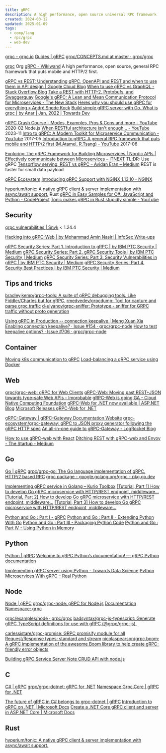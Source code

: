 ```yaml
---
title: gRPC
description: A high performance, open source universal RPC framework
created: 2024-03-12
updated: 2025-01-09
tags:
  - comp/lang
  - rpc/grpc
  - web-dev
---
```


[grpc - grpc.io](https://www.grpc.io/)
[Guides | gRPC](https://grpc.io/docs/guides/)
[grpc/CONCEPTS.md at master · grpc/grpc](https://github.com/grpc/grpc/blob/master/CONCEPTS.md)

[grpc](https://github.com/grpc) Org
[gRPC - Wikiwand](https://www.wikiwand.com/en/GRPC)
A high performance, open source, general RPC framework that puts mobile and HTTP/2 first.

[gRPC vs REST: Understanding gRPC, OpenAPI and REST and when to use them in API design | Google Cloud Blog](https://cloud.google.com/blog/products/api-management/understanding-grpc-openapi-and-rest-and-when-to-use-them)
[When to use gRPC vs GraphQL - Stack Overflow Blog](https://stackoverflow.blog/2022/11/28/when-to-use-grpc-vs-graphql/)
[Take a REST with HTTP-2, Protobufs, and Swaggerquay](https://coreos.com/blog/gRPC-protobufs-swagger.html)
[Google's gRPC: A Lean and Mean Communication Protocol for Microservices - The New Stack](https://thenewstack.io/grpc-lean-mean-communication-protocol-microservices/)
[Heres why you should use gRPC for everything » André Snede Kock](https://snede.net/heres-why-you-should-use-grpc-for-everything/)
[Build simple gRPC server with Go. What is grpc | by Anar | Jan, 2022 | Towards Dev](https://towardsdev.com/build-simple-grpc-server-with-golang-7bc8bd11f5de)

[gRPC Crash Course - Modes, Examples, Pros & Cons and more - YouTube](https://www.youtube.com/watch?v=Yw4rkaTc0f8) 2020-02 Node.js
[When RESTful architecture isn't enough... - YouTube](https://www.youtube.com/watch?v=_4TPM6clQjM) 2023-11
[Intro to gRPC: A Modern Toolkit for Microservice Communication - YouTube](https://www.youtube.com/watch?v=RoXT_Rkg8LA) 2017-05
[Introduction to gRPC: A general RPC framework that puts mobile and HTTP/2 first (M.Atamel, R.Tsang) - YouTube](https://www.youtube.com/watch?v=hNFM2pDGwKI) 2017-06

[Exploring The gRPC Framework for Building Microservices | Nordic APIs |](https://nordicapis.com/exploring-the-grpc-framework-for-building-microservices/)
[Effectively communicate between Microservices – ITNEXT](https://itnext.io/effectively-communicate-between-microservices-de7252ba2f3c) TL;DR: Use gRPC
[Tensorflow serving: REST vs gRPC – Avidan Eran – Medium](https://medium.com/@avidaneran/tensorflow-serving-rest-vs-grpc-e8cef9d4ff62) REST is faster for small data payload

[gRPC Ecosystem](https://github.com/grpc-ecosystem)
[Introducing gRPC Support with NGINX 1.13.10 - NGINX](https://www.nginx.com/blog/nginx-1-13-10-grpc/)

[hyperium/tonic: A native gRPC client & server implementation with async/await support.](https://github.com/hyperium/tonic) Rust
[gRPC in Easy Samples for C#, JavaScript and Python - CodeProject](https://www.codeproject.com/Articles/5352930/gRPC-in-Easy-Samples-for-Csharp-JavaScript-and-Pyt)
[Tonic makes gRPC in Rust stupidly simple - YouTube](https://www.youtube.com/watch?v=kerKXChDmsE)

## Security

[grpc vulnerabilities | Snyk](https://security.snyk.io/package/npm/grpc) < 1.24.4

[Hacking into gRPC-Web | by Mohammad Amin Nasiri | InfoSec Write-ups](https://infosecwriteups.com/hacking-into-grpc-web-a54053757a45)

[gRPC Security Series: Part 1. Introduction to gRPC | by IBM PTC Security | Medium](https://medium.com/@ibm_ptc_security/grpc-security-series-part-1-c0059362c4b5)
[gRPC Security Series: Part 2. gRPC Security Tools | by IBM PTC Security | Medium](https://medium.com/@ibm_ptc_security/grpc-security-series-part-2-b1fd38f8cd88)
[gRPC Security Series: Part 3. Security Vulnerabilities in gRPC | by IBM PTC Security | Medium](https://medium.com/@ibm_ptc_security/grpc-security-series-part-3-c92f3b687dd9)
[gRPC Security Series: Part 4. Security Best Practices | by IBM PTC Security | Medium](https://medium.com/@ibm_ptc_security/grpc-security-series-part-4-f1c260bbb00a)

## Tips and tricks

[bradleyjkemp/grpc-tools: A suite of gRPC debugging tools. Like Fiddler/Charles but for gRPC.](https://github.com/bradleyjkemp/grpc-tools)
[rmedvedev/grpcdump: Tool for capture and parse grpc traffic](https://github.com/rmedvedev/grpcdump)
[d-ulyanov/grpc-sniffer: Prototype - sniffer for GRPC traffic without proto generation](https://github.com/d-ulyanov/grpc-sniffer)

[Using gRPC in Production -- connection keepalive | Meng Xuan Xia](https://cs.mcgill.ca/~mxia3/2019/02/23/Using-gRPC-in-Production/)
[Enabling connection keepalive? · Issue #154 · grpc/grpc-node](https://github.com/grpc/grpc-node/issues/154)
[How to test keepalive options? · Issue #706 · grpc/grpc-node](https://github.com/grpc/grpc-node/issues/706)

## Container

[Moving k8s communication to gRPC](https://blog.cloudflare.com/moving-k8s-communication-to-grpc/)
[Load-balancing a gRPC service using Docker](https://www.useanvil.com/blog/engineering/grpc-load-balancing/)

## Web

[grpc/grpc-web: gRPC for Web Clients](https://github.com/grpc/grpc-web)
[gRPC-Web: Moving past REST+JSON towards type-safe Web APIs - Improbable](https://improbable.io/games/blog/grpc-web-moving-past-restjson-towards-type-safe-web-apis)
[gRPC-Web is going GA - Cloud Native Computing Foundation](https://www.cncf.io/blog/2018/10/24/grpc-web-is-going-ga/)
[gRPC-Web for .NET now available | ASP.NET Blog](https://devblogs.microsoft.com/aspnet/grpc-web-for-net-now-available/)
[Microsoft Releases gRPC-Web for .NET](https://www.infoq.com/news/2020/06/microsoft-releases-grpc-web-net/)

[gRPC-Gateway | gRPC-Gateway Documentation Website](https://grpc-ecosystem.github.io/grpc-gateway/)
[grpc-ecosystem/grpc-gateway: gRPC to JSON proxy generator following the gRPC HTTP spec](https://github.com/grpc-ecosystem/grpc-gateway)
[An all-in-one guide to gRPC-Gateway - LogRocket Blog](https://blog.logrocket.com/guide-to-grpc-gateway/)

[How to use gRPC-web with React](https://www.freecodecamp.org/news/how-to-use-grpc-web-with-react-1c93feb691b5)
[Ditching REST with gRPC-web and Envoy - The Startup - Medium](https://medium.com/swlh/ditching-rest-with-grpc-web-and-envoy-bfaa89a39b32)

## Go

[Go | gRPC](https://www.grpc.io/docs/languages/go/)
[grpc/grpc-go: The Go language implementation of gRPC. HTTP/2 based RPC](https://github.com/grpc/grpc-go)
[grpc package - google.golang.org/grpc - pkg.go.dev](https://pkg.go.dev/google.golang.org/grpc)

[Implementing gRPC service in Golang – Kurio Toolbox](https://toolbox.kurio.co.id/implementing-grpc-service-in-golang-afb9e05c0064)
[[Tutorial, Part 1] How to develop Go gRPC microservice with HTTP/REST endpoint, middleware…](https://medium.com/@amsokol.com/tutorial-how-to-develop-go-grpc-microservice-with-http-rest-endpoint-middleware-kubernetes-daebb36a97e9)
[[Tutorial, Part 2] How to develop Go gRPC microservice with HTTP/REST endpoint, middleware…](https://medium.com/@amsokol.com/tutorial-how-to-develop-go-grpc-microservice-with-http-rest-endpoint-middleware-kubernetes-af1fff81aeb2)
[[Tutorial, Part 3] How to develop Go gRPC microservice with HTTP/REST endpoint, middleware…](https://medium.com/@amsokol.com/tutorial-part-3-how-to-develop-go-grpc-microservice-with-http-rest-endpoint-middleware-739aac8f1d7e)

[Python and Go : Part I - gRPC](https://www.ardanlabs.com/blog/2020/06/python-go-grpc.html)
[Python and Go : Part II - Extending Python With Go](https://www.ardanlabs.com/blog/2020/07/extending-python-with-go.html)
[Python and Go : Part III - Packaging Python Code](https://www.ardanlabs.com/blog/2020/08/packaging-python-code.html)
[Python and Go : Part IV - Using Python in Memory](https://www.ardanlabs.com/blog/2020/09/using-python-memory.html)

## Python

[Python | gRPC](https://www.grpc.io/docs/languages/python/quickstart/)
[Welcome to gRPC Python’s documentation! — gRPC Python documentation](https://grpc.github.io/grpc/python/)

[Implementing gRPC server using Python - Towards Data Science](https://towardsdatascience.com/implementing-grpc-server-using-python-9dc42e8daea0)
[Python Microservices With gRPC – Real Python](https://realpython.com/python-microservices-grpc/)

## Node

[Node | gRPC](https://www.grpc.io/docs/languages/node/)
[grpc/grpc-node: gRPC for Node.js](https://github.com/grpc/grpc-node)
[Documentation Namespace: grpc](https://grpc.github.io/grpc/node/grpc.html)

[grpc/examples/node · grpc/grpc](https://github.com/grpc/grpc/tree/master/examples/node)
[badsyntax/grpc-js-typescript: Generate gRPC TypeScript definitions for use with gRPC (@grpc/grpc-js).](https://github.com/badsyntax/grpc-js-typescript)

[carlessistare/grpc-promise: GRPC promisify module for all Request/Response types: standard and stream](https://github.com/carlessistare/grpc-promise)
[nicolaspearson/grpc.boom: A gRPC implementation of the awesome Boom library to help create gRPC-friendly error objects](https://github.com/nicolaspearson/grpc.boom)

[Building gRPC Service Server Note CRUD API with node.js](https://medium.com/@alfianlosari/building-grpc-service-server-note-crud-api-with-node-js-bcc5478d5bdb)

## C

[C# | gRPC](https://www.grpc.io/docs/languages/csharp/)
[grpc/grpc-dotnet: gRPC for .NET](https://github.com/grpc/grpc-dotnet)
[Namespace Grpc.Core | gRPC for .NET](https://grpc.github.io/grpc/csharp-dotnet/api/Grpc.Core)

[The future of gRPC in C# belongs to grpc-dotnet | gRPC](https://www.grpc.io/blog/grpc-csharp-future/)
[Introduction to gRPC on .NET | Microsoft Docs](https://docs.microsoft.com/en-us/aspnet/core/grpc/)
[Create a .NET Core gRPC client and server in ASP.NET Core | Microsoft Docs](https://docs.microsoft.com/en-us/aspnet/core/tutorials/grpc/grpc-start?view=aspnetcore-5.0&tabs=visual-studio)

## Rust

[hyperium/tonic: A native gRPC client & server implementation with async/await support.](https://github.com/hyperium/tonic)
